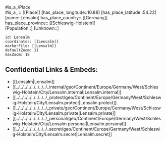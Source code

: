 ﻿---
location: [54.22,10.88] 
mapzoom: [7,12] 
mapmarker: city 
type: City
tags:
- geo/City


SpocWebEntityId: 31942
isDeleted: false
confidential: public

---
#is_a_/Place  
#is_a_ :: [[Place]] 
[has_place_longitude::10.88] 
[has_place_latitude::54.22] 
[name::Lensalm] 
has_place_country:: [[Germany]]  
has_place_province:: [[Schleswig-Holstein]]  
[Population::] 
[Unknown::] 


```leaflet
id: Lensalm
coordinates: [[Lensalm]] 
markerFile: [[Lensalm]] 
defaultZoom: 11 
maxZoom: 18
```


## Confidential Links & Embeds: 
- [[Lensalm|Lensalm]]  
- [[../../../../../../../../_internal/geo/Continent/Europe/Germany/West/Schleswig-Holstein/City/Lensalm.internal|Lensalm.internal]] 
- [[../../../../../../../../_protect/geo/Continent/Europe/Germany/West/Schleswig-Holstein/City/Lensalm.protect|Lensalm.protect]] 
- [[../../../../../../../../_private/geo/Continent/Europe/Germany/West/Schleswig-Holstein/City/Lensalm.private|Lensalm.private]] 
- [[../../../../../../../../_personal/geo/Continent/Europe/Germany/West/Schleswig-Holstein/City/Lensalm.personal|Lensalm.personal]] 
- [[../../../../../../../../_secret/geo/Continent/Europe/Germany/West/Schleswig-Holstein/City/Lensalm.secret|Lensalm.secret]] 
